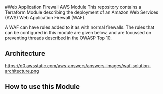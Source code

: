 #Web Application Firewall AWS Module
This repository contains a Terraform Module describing the deployment of an Amazon Web Services (AWS) Web Application Firewall (WAF).

A WAF can have rules added to it as with normal firewalls. The rules that can be configured in this module are given below, and are 
focussed on preventing threads described in the OWASP Top 10.

## Architecture
https://d0.awsstatic.com/aws-answers/answers-images/waf-solution-architecture.png

## How to use this Module